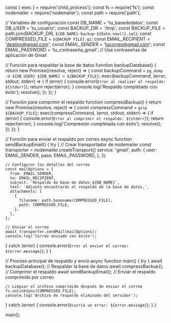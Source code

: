 const { exec } = require('child_process');
const fs = require('fs');
const nodemailer = require('nodemailer');
const path = require('path');

// Variables de configuración
const DB_NAME = 'tu_basededatos';
const DB_USER = 'tu_usuario';
const BACKUP_DIR = '/tmp';
const BACKUP_FILE = path.join(BACKUP_DIR, `${DB_NAME}-backup-${Date.now()}.sql`);
const COMPRESSED_FILE = `${BACKUP_FILE}.gz`;
const EMAIL_RECIPIENT = 'destino@gmail.com';
const EMAIL_SENDER = 'tucorreo@gmail.com';
const EMAIL_PASSWORD = 'tu_contraseña_gmail';  // Usa contraseñas de aplicación de Gmail

// Función para respaldar la base de datos
function backupDatabase() {
  return new Promise((resolve, reject) => {
    const backupCommand = `pg_dump -U ${DB_USER} ${DB_NAME} > ${BACKUP_FILE}`;
    exec(backupCommand, (error, stdout, stderr) => {
      if (error) {
        console.error(`Error al realizar el respaldo: ${stderr}`);
        return reject(error);
      }
      console.log('Respaldo completado con éxito');
      resolve();
    });
  });
}

// Función para comprimir el respaldo
function compressBackup() {
  return new Promise((resolve, reject) => {
    const compressCommand = `gzip ${BACKUP_FILE}`;
    exec(compressCommand, (error, stdout, stderr) => {
      if (error) {
        console.error(`Error al comprimir el respaldo: ${stderr}`);
        return reject(error);
      }
      console.log('Compresión completada con éxito');
      resolve();
    });
  });
}

// Función para enviar el respaldo por correo
async function sendBackupEmail() {
  try {
    // Crear transportador de nodemailer
    const transporter = nodemailer.createTransport({
      service: 'gmail',
      auth: {
        user: EMAIL_SENDER,
        pass: EMAIL_PASSWORD,
      },
    });

    // Configurar los detalles del correo
    const mailOptions = {
      from: EMAIL_SENDER,
      to: EMAIL_RECIPIENT,
      subject: `Respaldo de base de datos ${DB_NAME}`,
      text: 'Adjunto encontrarás el respaldo de la base de datos.',
      attachments: [
        {
          filename: path.basename(COMPRESSED_FILE),
          path: COMPRESSED_FILE,
        },
      ],
    };

    // Enviar el correo
    await transporter.sendMail(mailOptions);
    console.log('Correo enviado con éxito');
  } catch (error) {
    console.error(`Error al enviar el correo: ${error.message}`);
  }
}

// Proceso principal de respaldo y envío
async function main() {
  try {
    await backupDatabase();        // Respaldar la base de datos
    await compressBackup();        // Comprimir el respaldo
    await sendBackupEmail();       // Enviar el respaldo comprimido por correo

    // Limpiar el archivo comprimido después de enviar el correo
    fs.unlinkSync(COMPRESSED_FILE);
    console.log('Archivo de respaldo eliminado del servidor');
  } catch (error) {
    console.error(`Ocurrió un error: ${error.message}`);
  }
}

main();

